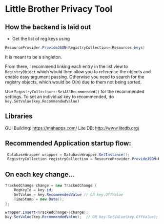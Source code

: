 # Little Brother Privacy Tool

## How the backend is laid out
* Get the list of reg keys using 
```c# 
ResourceProvider.ProvideJSON<RegistryCollection>(Resources.keys) 
```

It is meant to be a singleton.

From there, I recommend linking each entry in the list view to ```RegistryObject``` which would then allow you to reference the objects and enable easy argument passing. Otherwise you need to search for the registry objects, which would be O(n) due to them not being sorted. 

Use ```RegistryCollection::SetAllRecommended()``` for the recommended settings.
To set an individual key to recommended, do ```key.SetValue(key.RecommendedValue)```

## Libraries
GUI Building: https://mahapps.com/
Lite DB: http://www.litedb.org/

## Recommended Application startup flow:

```c#
 DatabaseWrapper wrapper = DatabaseWrapper.GetInstance();
 RegistryCollection registryCollection = ResourceProvider.ProvideJSON<RegistryCollection>(Resources.keys);
 ```
 
## On each key change...
```c#
TrackedChange change = new TrackedChange {
	RegKeyId = key.id;
	SetValue = key.RecommendedValue // OR key.OffValue
	TimeStamp = new Date();
};

wrapper.Insert<TrackedChange>(change);
key.SetValue(key.RecommendedValue);  // OR key.SetValue(key.OffValue);
```